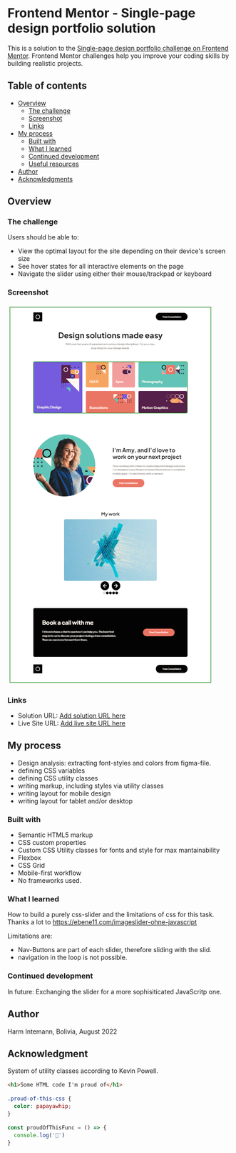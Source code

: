 # Frontend Mentor - Single-page design portfolio solution

This is a solution to the [Single-page design portfolio challenge on Frontend Mentor](https://www.frontendmentor.io/challenges/singlepage-design-portfolio-2MMhyhfKVo). Frontend Mentor challenges help you improve your coding skills by building realistic projects. 

## Table of contents

- [Overview](#overview)
  - [The challenge](#the-challenge)
  - [Screenshot](#screenshot)
  - [Links](#links)
- [My process](#my-process)
  - [Built with](#built-with)
  - [What I learned](#what-i-learned)
  - [Continued development](#continued-development)
  - [Useful resources](#useful-resources)
- [Author](#author)
- [Acknowledgments](#acknowledgments)


## Overview

### The challenge

Users should be able to:

- View the optimal layout for the site depending on their device's screen size
- See hover states for all interactive elements on the page
- Navigate the slider using either their mouse/trackpad or keyboard

### Screenshot

![Screenshot of desktop version](./Screenshot-desktop.png)


### Links

- Solution URL: [Add solution URL here](https://github.com/ghintema/FrontEndMentor_Single-page-design-portfolio.git)
- Live Site URL: [Add live site URL here](https://ghintema.github.io/FrontEndMentor_Single-page-design-portfolio/)

## My process
- Design analysis: extracting font-styles and colors from figma-file.
- defining CSS variables
- defining CSS utility classes
- writing markup, including styles via utility classes
- writing layout for mobile design
- writing layout for tablet and/or desktop

### Built with

- Semantic HTML5 markup
- CSS custom properties
- Custom CSS Utility classes for fonts and style for max mantainability 
- Flexbox
- CSS Grid
- Mobile-first workflow
- No frameworks used.


### What I learned

How to build a purely css-slider and the limitations of css for this task.
Thanks a lot to https://ebene11.com/imageslider-ohne-javascript

Limitations are: 
- Nav-Buttons are part of each slider, therefore sliding with the slid.
- navigation in the loop is not possible.

### Continued development

In future: Exchanging the slider for a more sophisiticated JavaScritp one.

## Author

Harm Intemann, Bolivia, August 2022

## Acknowledgment

System of utility classes according to Kevin Powell.

```html
<h1>Some HTML code I'm proud of</h1>
```
```css
.proud-of-this-css {
  color: papayawhip;
}
```
```js
const proudOfThisFunc = () => {
  console.log('🎉')
}
```

